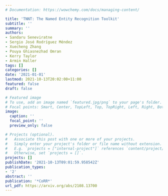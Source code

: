 ```yaml
---
# Documentation: https://wowchemy.com/docs/managing-content/

title: 'TNNT: The Named Entity Recognition Toolkit'
subtitle: ''
summary: ''
authors:
- Sandaru Seneviratne
- Sergio José Rodríguez Méndez
- Xuecheng Zhang
- Pouya Ghiasnezhad Omran
- Kerry Taylor
- Armin Haller
tags: []
categories: []
date: '2021-01-01'
lastmod: 2021-10-13T20:02:00+11:00
featured: false
draft: false

# Featured image
# To use, add an image named `featured.jpg/png` to your page's folder.
# Focal points: Smart, Center, TopLeft, Top, TopRight, Left, Right, BottomLeft, Bottom, BottomRight.
image:
  caption: ''
  focal_point: ''
  preview_only: false

# Projects (optional).
#   Associate this post with one or more of your projects.
#   Simply enter your project's folder or file name without extension.
#   E.g. `projects = ["internal-project"]` references `content/project/deep-learning/index.md`.
#   Otherwise, set `projects = []`.
projects: []
publishDate: '2021-10-13T09:01:59.958542Z'
publication_types:
- '2'
abstract: ''
publication: '*CoRR*'
url_pdf: https://arxiv.org/abs/2108.13700
---
```


